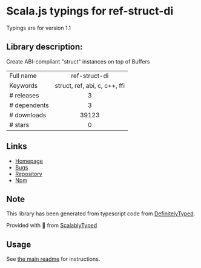 
# Scala.js typings for ref-struct-di

Typings are for version 1.1

## Library description:
Create ABI-compliant "struct" instances on top of Buffers

|                    |                 |
| ------------------ | :-------------: |
| Full name          | ref-struct-di |
| Keywords           | struct, ref, abi, c, c++, ffi |
| # releases         | 3 |
| # dependents       | 3 |
| # downloads        | 39123 |
| # stars            | 0 |

## Links
- [Homepage](https://github.com/node-ffi-napi/ref-struct-di#readme)
- [Bugs](https://github.com/node-ffi-napi/ref-struct-di/issues)
- [Repository](https://github.com/node-ffi-napi/ref-struct-di)
- [Npm](https://www.npmjs.com/package/ref-struct-di)
    


## Note
This library has been generated from typescript code from [DefinitelyTyped](https://definitelytyped.org).

Provided with :purple_heart: from [ScalablyTyped](https://github.com/oyvindberg/ScalablyTyped)

## Usage
See [the main readme](../../readme.md) for instructions.


